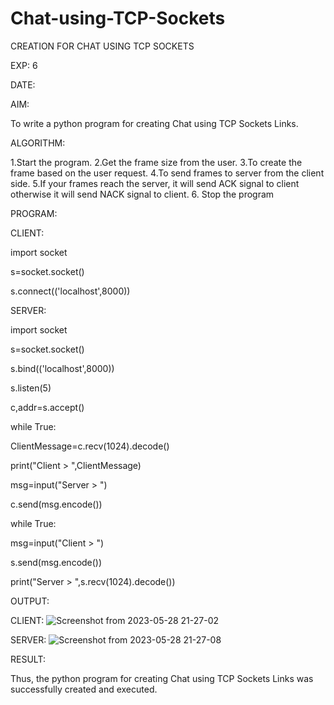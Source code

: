 # Chat-using-TCP-Sockets

CREATION FOR CHAT USING TCP SOCKETS

EXP: 6

DATE:

AIM:

To write a python program for creating Chat using TCP Sockets Links.

ALGORITHM:

1.Start the program.
2.Get the frame size from the user.
3.To create the frame based on the user request.
4.To send frames to server from the client side.
5.If your frames reach the server, it will send ACK signal to client otherwise it
will send NACK signal to client.
6. Stop the program

PROGRAM:

CLIENT:

import socket

s=socket.socket()

s.connect(('localhost',8000))

SERVER:

import socket

s=socket.socket()

s.bind(('localhost',8000))

s.listen(5)

c,addr=s.accept()

while True:

ClientMessage=c.recv(1024).decode()

print("Client > ",ClientMessage)

msg=input("Server > ")

c.send(msg.encode())

while True:

msg=input("Client > ")

s.send(msg.encode())

print("Server > ",s.recv(1024).decode())

OUTPUT:

CLIENT:
![Screenshot from 2023-05-28 21-27-02](https://github.com/Harsayazheni/Chat-using-TCP-Sockets/assets/118708467/4cd4ddb5-9255-42b3-86dc-290edc2d1150)

SERVER:
![Screenshot from 2023-05-28 21-27-08](https://github.com/Harsayazheni/Chat-using-TCP-Sockets/assets/118708467/816b0e5b-bfa9-4d6e-a0fe-86afb4776120)

RESULT:

Thus, the python program for creating Chat using TCP Sockets Links was successfully
created and executed.

